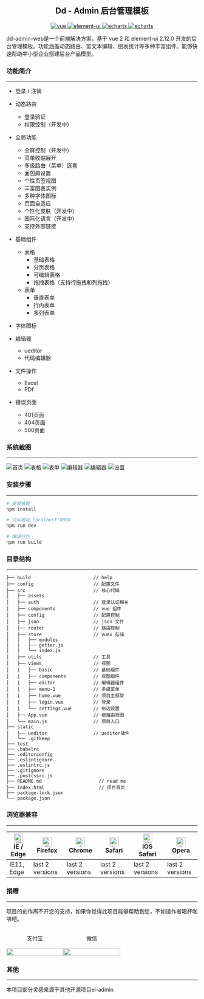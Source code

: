 <h2 align="center">Dd - Admin 后台管理模板</h2>
<div align="center">
  <a href="https://github.com/vuejs/vue">
    <img src="https://img.shields.io/badge/vue-2.5.2-blue.svg" alt="vue">
  </a>
  <a href="https://github.com/ElemeFE/element">
    <img src="https://img.shields.io/badge/element--ui-2.12.0-brightgreen.svg" alt="element-ui">
  </a>
  <a href="https://www.echartsjs.com/zh/index.html">
    <img src="https://img.shields.io/badge/echarts-4.4.0-orange" alt="echarts">
  </a>
  <a href="https://github.com/dongdong-cloud/dd-admin-web">
    <img src="https://img.shields.io/badge/build-passing-brightgreen" alt="echarts">
  </a>
</div>

dd-admin-web是一个前端解决方案，基于 vue 2 和 element-ui 2.12.0 开发的后台管理模板。功能涵盖动态路由、富文本编辑、图表统计等多种丰富组件。能够快速帮助中小型企业搭建后台产品模型。


### 功能简介
-----

- 登录 / 注销

- 动态路由
  - 登录验证
  - 权限控制（开发中）
- 全局功能
  - 全屏控制（开发中）
  - 菜单收缩展开
  - 多级路由（菜单）嵌套
  - 面包屑设置
  - 个性页签视图
  - 丰富图表实例
  - 多种字体图标
  - 页面自适应
  - 个性化皮肤（开发中）
  - 国际化语言（开发中）
  - 支持外部链接
- 基础组件
  - 表格
    - 基础表格
    - 分页表格
    - 可编辑表格
    - 拖拽表格（支持行拖拽和列拖拽）
  - 表单
    - 垂直表单
    - 行内表单
    - 多列表单
- 字体图标
- 编辑器
  - ueditor
  - 代码编辑器
- 文件操作
  - Excel
  - PDf
- 错误页面
  - 401页面
  - 404页面
  - 500页面
  
### 系统截图
-----

![首页](./src/assets/1.jpg)
![表格](./src/assets/2.jpg)
![表单](./src/assets/3.jpg)
![编辑器](./src/assets/4.jpg)
![编辑器](./src/assets/5.jpg)
![设置](./src/assets/6.jpg)

### 安装步骤
-----

``` bash
# 安装依赖
npm install

# 访问地址 localhost:8088
npm run dev

# 编译打包
npm run build
```

### 目录结构
-----

```
├── build                       // help
├── config                      // 配置文件
├── src                         // 核心代码
│   ├── assets                  
│   ├── auth                    // 登录认证相关
│   ├── components              // vue 组件
│   ├── config                  // 配置控制
│   ├── json                    // json 文件
│   ├── router                  // 路由控制
│   ├── store                   // vuex 存储
|   |   ├── modules
|   |   ├── getter.js
|   |   └── index.js
│   ├── utils                   // 工具
│   ├── views                   // 视图
│   |   ├── basic               // 基础组件
│   |   ├── components          // 视图组件
│   |   ├── editor              // 编辑器组件
│   |   ├── menu-1              // 多级菜单
│   |   ├── home.vue            // 项目主框架
│   |   ├── login.vue           // 登录
│   |   └── settings.vue        // 侧边设置
│   ├── App.vue                 // 根路由视图
│   └── main.js                 // 项目入口
├── static
│   ├── ueditor                 // ueditor插件
│   └── .gitkeep
├── test                        
├── .babelrc
├── .editorconfig
├── .eslintignore
├── .eslintrc.js          
├── .gitignore
├── .postcssrc.js
├── README.md                     // read me
├── index.html                    // 项目首页
├── package-lock.json
└── package.json
```

### 浏览器兼容
-----

| [<img src="https://raw.githubusercontent.com/alrra/browser-logos/master/src/edge/edge_48x48.png" alt="IE / Edge" width="24px" height="24px" />](http://godban.github.io/browsers-support-badges/)<br>IE / Edge | [<img src="https://raw.githubusercontent.com/alrra/browser-logos/master/src/firefox/firefox_48x48.png" alt="Firefox" width="24px" height="24px" />](http://godban.github.io/browsers-support-badges/)<br>Firefox | [<img src="https://raw.githubusercontent.com/alrra/browser-logos/master/src/chrome/chrome_48x48.png" alt="Chrome" width="24px" height="24px" />](http://godban.github.io/browsers-support-badges/)<br>Chrome | [<img src="https://raw.githubusercontent.com/alrra/browser-logos/master/src/safari/safari_48x48.png" alt="Safari" width="24px" height="24px" />](http://godban.github.io/browsers-support-badges/)<br>Safari | [<img src="https://raw.githubusercontent.com/alrra/browser-logos/master/src/safari-ios/safari-ios_48x48.png" alt="iOS Safari" width="24px" height="24px" />](http://godban.github.io/browsers-support-badges/)<br>iOS Safari | [<img src="https://raw.githubusercontent.com/alrra/browser-logos/master/src/opera/opera_48x48.png" alt="Opera" width="24px" height="24px" />](http://godban.github.io/browsers-support-badges/)<br>Opera |
| --------- | --------- | --------- | --------- | --------- | --------- |
| IE11, Edge| last 2 versions| last 2 versions| last 2 versions| last 2 versions| last 2 versions

### 捐赠
---
项目的创作离不开您的支持，如果你觉得此项目能够帮助到您，不如请作者喝杯咖啡吧。<br>
<br>
<div style="display:flex">
  <div style="display:flex;flex-direction:column;align-items:center;width:150px">
    <span>支付宝</span>
    <br>
    <img src="./src/assets/zfb.jpg" style="width:100%;">
  </div>
  <div style="display:flex;flex-direction:column;align-items:center;width:150px;pxmargin-left:50px">
    <span>微信</span>
    <br>
    <img src="./src/assets/wx.jpg" style="width:100%;">
  </div>
</div>

### 其他
---
本项目部分灵感来源于其他开源项目el-admin
